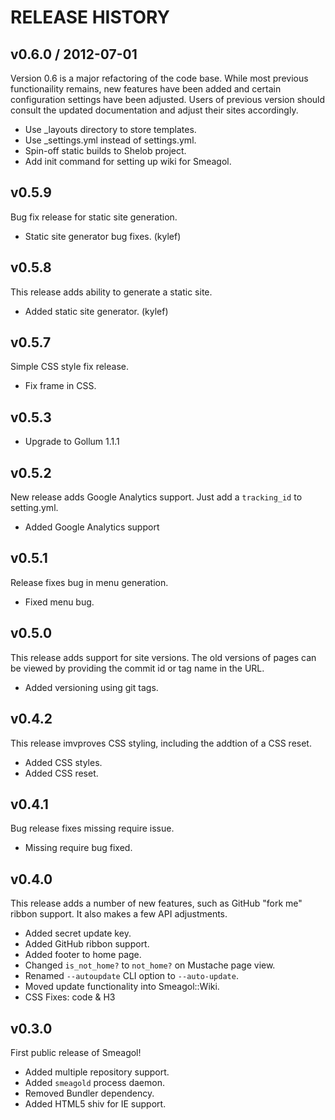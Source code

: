 # RELEASE HISTORY

## v0.6.0 / 2012-07-01

Version 0.6 is a major refactoring of the code base.
While most previous functionaility remains, new features
have been added and certain configuration settings have been
adjusted. Users of previous version should consult the updated
documentation and adjust their sites accordingly.

* Use _layouts directory to store templates.
* Use _settings.yml instead of settings.yml.
* Spin-off static builds to Shelob project.
* Add init command for setting up wiki for Smeagol.

## v0.5.9

Bug fix release for static site generation.

* Static site generator bug fixes. (kylef)

## v0.5.8

This release adds ability to generate a static site.

* Added static site generator. (kylef)

## v0.5.7

Simple CSS style fix release. 

* Fix frame in CSS.

## v0.5.3

* Upgrade to Gollum 1.1.1

## v0.5.2

New release adds Google Analytics support. Just
add a `tracking_id` to setting.yml.

* Added Google Analytics support

## v0.5.1

Release fixes bug in menu generation.

* Fixed menu bug.

## v0.5.0

This release adds support for site versions. The old
versions of pages can be viewed by providing the commit
id or tag name in the URL.

* Added versioning using git tags.

## v0.4.2

This release imvproves CSS styling, including the addtion
of a CSS reset.

* Added CSS styles.
* Added CSS reset.

## v0.4.1

Bug release fixes missing require issue.

* Missing require bug fixed.

## v0.4.0

This release adds a number of new features, such as
GitHub "fork me" ribbon support. It also makes a few 
API adjustments.

* Added secret update key.
* Added GitHub ribbon support.
* Added footer to home page.
* Changed `is_not_home?` to `not_home?` on Mustache page view.
* Renamed `--autoupdate` CLI option to `--auto-update`.
* Moved update functionality into Smeagol::Wiki.
* CSS Fixes: code & H3

## v0.3.0

First public release of Smeagol!

* Added multiple repository support.
* Added `smeagold` process daemon.
* Removed Bundler dependency.
* Added HTML5 shiv for IE support.

